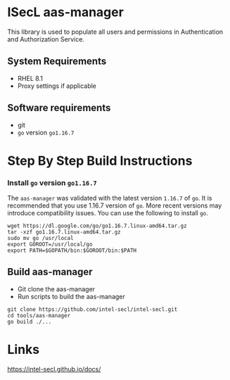 # ISecL aas-manager

This library is used to populate all users and permissions in Authentication and Authorization Service.

## System Requirements
- RHEL 8.1
- Proxy settings if applicable

## Software requirements
- git
- `go` version `go1.16.7`

# Step By Step Build Instructions

### Install `go` version `go1.16.7`
The `aas-manager` was validated with the latest version `1.16.7` of `go`. It is recommended that you use 1.16.7 version of `go`. More recent versions may introduce compatibility issues. You can use the following to install `go`.

```shell
wget https://dl.google.com/go/go1.16.7.linux-amd64.tar.gz
tar -xzf go1.16.7.linux-amd64.tar.gz
sudo mv go /usr/local
export GOROOT=/usr/local/go
export PATH=$GOPATH/bin:$GOROOT/bin:$PATH
```

## Build aas-manager

- Git clone the aas-manager
- Run scripts to build the aas-manager

```shell
git clone https://github.com/intel-secl/intel-secl.git
cd tools/aas-manager
go build ./...
```

# Links
https://intel-secl.github.io/docs/